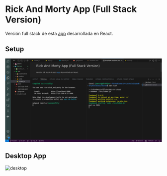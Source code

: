 # Rick And Morty App (Full Stack Version)

Versión full stack de esta [app](https://github.com/jamerrq/rickAndMorty)
desarrollada en React.

## Setup
![setup](./imgs/setup.png)

## Desktop App

![desktop](./imgs/outv2.0.gif)
